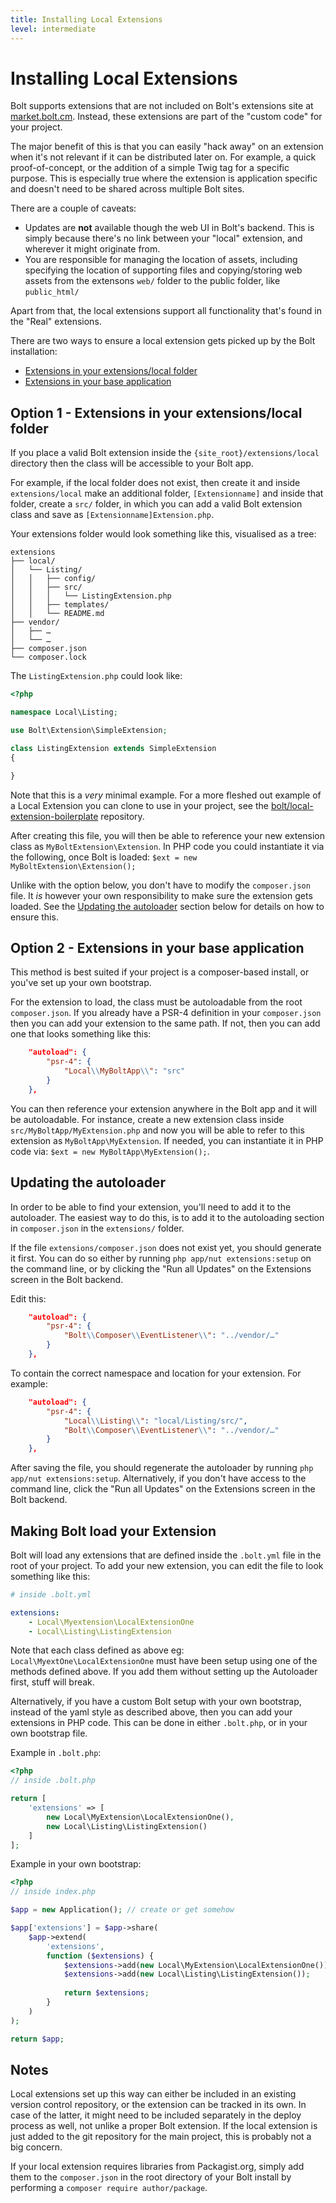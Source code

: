 ```yaml
---
title: Installing Local Extensions
level: intermediate
---
```

Installing Local Extensions
===========================

Bolt supports extensions that are not included on Bolt's extensions site at
[market.bolt.cm][market]. Instead, these extensions are part of the "custom
code" for your project.

The major benefit of this is that you can easily "hack away" on an extension
when it's not relevant if it can be distributed later on. For example, a quick
proof-of-concept, or the addition of a simple Twig tag for a specific purpose.
This is especially true where the extension is application specific and doesn't
need to be shared across multiple Bolt sites.

There are a couple of caveats:

- Updates are **not** available though the web UI in Bolt's backend. This is
  simply because there's no link between your "local" extension, and wherever
  it might originate from.
- You are responsible for managing the location of assets, including specifying
  the location of supporting files and copying/storing web assets from the
  extensons `web/` folder to the public folder, like `public_html/`

Apart from that, the local extensions support all functionality that's found in
the "Real" extensions.

There are two ways to ensure a local extension gets picked up by the Bolt
installation:

 - [Extensions in your extensions/local folder][local-folder]
 - [Extensions in your base application][base-app]

Option 1 - Extensions in your extensions/local folder
-----------------------------------------------------

If you place a valid Bolt extension inside the `{site_root}/extensions/local` directory
then the class will be accessible to your Bolt app.

For example, if the local folder does not exist, then create it and inside
`extensions/local` make an additional folder, `[Extensionname]` and inside that
folder, create a `src/` folder, in which you can add a valid Bolt extension
class and save as `[Extensionname]Extension.php`.

Your extensions folder would look something like this, visualised as a tree:

```
extensions
├── local/
│   └── Listing/
│   │   ├── config/
│   │   ├── src/
│   │   │   └── ListingExtension.php
│   │   ├── templates/
│   │   └── README.md
├── vendor/
│   ├── …
│   └── …
├── composer.json
└── composer.lock
```

The `ListingExtension.php` could look like:

```php
<?php

namespace Local\Listing;

use Bolt\Extension\SimpleExtension;

class ListingExtension extends SimpleExtension
{

}
```

Note that this is a _very_ minimal example. For a more fleshed out example of a
Local Extension you can clone to use in your project, see the
[bolt/local-extension-boilerplate][boilerplate] repository.

After creating this file, you will then be able to reference your new extension
class as `MyBoltExtension\Extension`. In PHP code you could instantiate it via
the following, once Bolt is loaded: `$ext = new MyBoltExtension\Extension();`

Unlike with the option below, you don't have to modify the `composer.json` file.
It _is_ however your own responsibility to make sure the extension gets loaded.
See the [Updating the autoloader][autoloader] section below for details on how
to ensure this.

Option 2 - Extensions in your base application
----------------------------------------------

This method is best suited if your project is a composer-based install, or
you've set up your own bootstrap.

For the extension to load, the class must be autoloadable from the root
`composer.json`. If you already have a PSR-4 definition in your `composer.json`
then you can add your extension to the same path. If not, then you can add one
that looks something like this:

```json
    "autoload": {
        "psr-4": {
            "Local\\MyBoltApp\\": "src"
        }
    },
```

You can then reference your extension anywhere in the Bolt app and it will be
autoloadable. For instance, create a new extension class inside
`src/MyBoltApp/MyExtension.php` and now you will be able to refer to this
extension as `MyBoltApp\MyExtension`. If needed, you can instantiate it
in PHP code via: `$ext = new MyBoltApp\MyExtension();`.

Updating the autoloader
-----------------------

In order to be able to find your extension, you'll need to add it to the
autoloader. The easiest way to do this, is to add it to the autoloading section
in `composer.json` in the `extensions/` folder.

If the file `extensions/composer.json` does not exist yet, you should generate
it first. You can do so either by running `php app/nut extensions:setup` on the
command line, or by clicking the "Run all Updates" on the Extensions screen in
the Bolt backend.

Edit this:

```json
    "autoload": {
        "psr-4": {
            "Bolt\\Composer\\EventListener\\": "../vendor/…"
        }
    },
```

To contain the correct namespace and location for your extension. For example:

```json
    "autoload": {
        "psr-4": {
            "Local\\Listing\\": "local/Listing/src/",
            "Bolt\\Composer\\EventListener\\": "../vendor/…"
        }
    },
```

After saving the file, you should regenerate the autoloader by running
`php app/nut extensions:setup`. Alternatively, if you don't have access to the
command line, click the "Run all Updates" on the Extensions screen in the Bolt
backend.

Making Bolt load your Extension
-------------------------------

Bolt will load any extensions that are defined inside the `.bolt.yml` file in
the root of your project. To add your new extension,  you can edit the file to
look something like this:

```yaml
# inside .bolt.yml

extensions:
    - Local\Myextension\LocalExtensionOne
    - Local\Listing\ListingExtension
```

Note that each class defined as above eg: `Local\MyextOne\LocalExtensionOne`
must have been setup using one of the methods defined above. If you add them
without setting up the Autoloader first, stuff will break.

Alternatively, if you have a custom Bolt setup with your own bootstrap, instead
of the yaml style as described above, then you can add your extensions in PHP
code. This can be done in either `.bolt.php`, or in your own bootstrap file.

Example in `.bolt.php`:

```php
<?php
// inside .bolt.php

return [
    'extensions' => [
        new Local\MyExtension\LocalExtensionOne(),
        new Local\Listing\ListingExtension()
    ]
];
```

Example in your own bootstrap:

```php
<?php
// inside index.php

$app = new Application(); // create or get somehow

$app['extensions'] = $app->share(
    $app->extend(
        'extensions', 
        function ($extensions) {
            $extensions->add(new Local\MyExtension\LocalExtensionOne());
            $extensions->add(new Local\Listing\ListingExtension());
        
            return $extensions;
        }
    )
);

return $app;
```

Notes
-----

Local extensions set up this way can either be included in an existing version
control repository, or the extension can be tracked in its own. In case of the
latter, it might need to be included separately in the deploy process as well,
not unlike a proper Bolt extension. If the local extension is just added to the
git repository for the main project, this is probably not a big concern.

If your local extension requires libraries from Packagist.org, simply add
them to the `composer.json` in the root directory of your Bolt install by
performing a `composer require author/package`.

[autoloader]: #updating-the-autoloader
[boilerplate]: https://github.com/bolt/local-extension-boilerplate
[local-folder]: #option-1-extensions-in-your-extensions-local-folder
[base-app]: #option-2-extensions-in-your-base-application
[market]: https://market.bolt.cm
